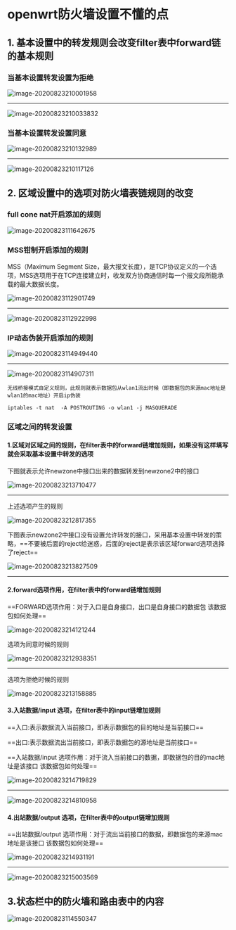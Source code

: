 # openwrt防火墙设置不懂的点

## 1. 基本设置中的转发规则会改变filter表中forward链的基本规则

### 当基本设置转发设置为拒绝

![image-20200823210001958](../assets/openwrt不懂的点/image-20200823210001958.png)

------

![image-20200823210033832](../assets/openwrt不懂的点/image-20200823210033832.png)

### 当基本设置转发设置同意

![image-20200823210132989](../assets/openwrt不懂的点/image-20200823210132989.png)

------

![image-20200823210117126](../assets/openwrt不懂的点/image-20200823210117126.png)





## 2. 区域设置中的选项对防火墙表链规则的改变

### full cone nat开启添加的规则

![image-20200823111642675](../assets/openwrt不懂的点/image-20200823111642675.png)

### MSS钳制开启添加的规则

MSS（Maximum Segment Size，最大报文长度），是TCP协议定义的一个选项，MSS选项用于在TCP连接建立时，收发双方协商通信时每一个报文段所能承载的最大数据长度。

![image-20200823112901749](../assets/openwrt不懂的点/image-20200823112901749.png)

------

![image-20200823112922998](../assets/openwrt不懂的点/image-20200823112922998.png)





### IP动态伪装开启添加的规则

![image-20200823114949440](../assets/openwrt不懂的点/image-20200823114949440.png)

------

![image-20200823114907311](../assets/openwrt不懂的点/image-20200823114907311.png)



```
无线桥接模式自定义规则，此规则就表示数据包从wlan1流出时候（即数据包的来源mac地址是wlan1的mac地址）开启ip伪装

iptables -t nat  -A POSTROUTING -o wlan1 -j MASQUERADE
```



### 区域之间的转发设置

#### 1.区域对区域之间的规则，在filter表中的forward链增加规则，如果没有这样填写就会采取基本设置中转发的选项 

下图就表示允许newzone中接口出来的数据转发到newzone2中的接口

![image-20200823213710477](../assets/openwrt不懂的点/image-20200823213710477.png)



------

上述选项产生的规则

![image-20200823212817355](../assets/openwrt不懂的点/image-20200823212817355.png)





下图表示newzone2中接口没有设置允许转发的接口，采用基本设置中转发的策略，==不要被后面的reject给迷惑，后面的reject是表示该区域forward选项选择了reject==

![image-20200823213827509](../assets/openwrt不懂的点/image-20200823213827509.png)



------

#### 2.forward选项作用，在filter表中的forward链增加规则

==FORWARD选项作用：对于入口是自身接口，出口是自身接口的数据包  该数据包如何处理==

![image-20200823214121244](../assets/openwrt不懂的点/image-20200823214121244.png)

选项为同意时候的规则

![image-20200823212938351](../assets/openwrt不懂的点/image-20200823212938351.png)



------

选项为拒绝时候的规则

![image-20200823213158885](../assets/openwrt不懂的点/image-20200823213158885.png)

#### 3.入站数据/input 选项，在filter表中的input链增加规则



==入口:表示数据流入当前接口，即表示数据包的目的地址是当前接口==

==出口:表示数据流出当前接口，即表示数据包的源地址是当前接口==



==入站数据/input 选项作用：对于流入当前接口的数据，即数据包的目的mac地址是该接口  该数据包如何处理==



![image-20200823214719829](../assets/openwrt不懂的点/image-20200823214719829.png)



------

![image-20200823214810958](../assets/openwrt不懂的点/image-20200823214810958.png)

#### 4.出站数据/output 选项，在filter表中的output链增加规则

==出站数据/output 选项作用：对于流出当前接口的数据，即数据包的来源mac地址是该接口  该数据包如何处理==

![image-20200823214931191](../assets/openwrt不懂的点/image-20200823214931191.png)



------

![image-20200823215003569](../assets/openwrt不懂的点/image-20200823215003569.png)

## 3.状态栏中的防火墙和路由表中的内容

![image-20200823114550347](../assets/openwrt不懂的点/image-20200823114550347.png)



















